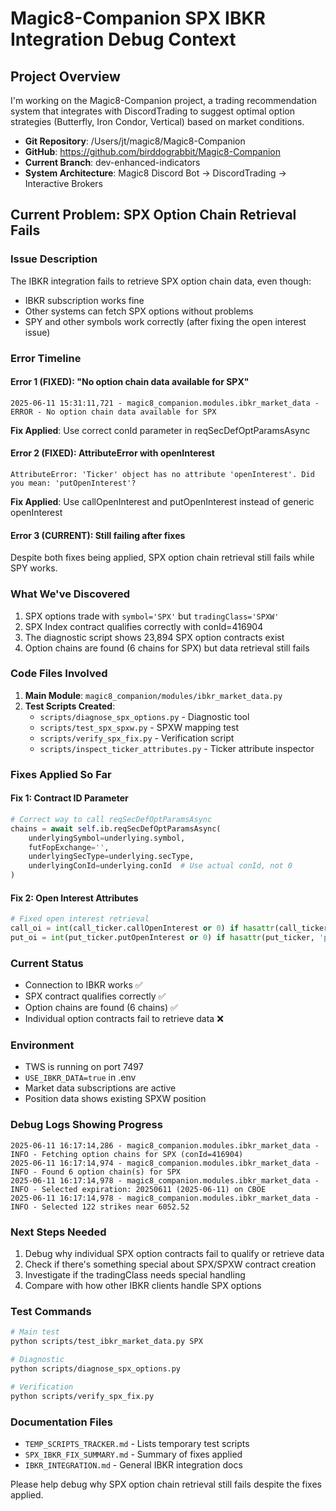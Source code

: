 # Magic8-Companion SPX IBKR Integration Debug Context

## Project Overview
I'm working on the Magic8-Companion project, a trading recommendation system that integrates with DiscordTrading to suggest optimal option strategies (Butterfly, Iron Condor, Vertical) based on market conditions.

- **Git Repository**: /Users/jt/magic8/Magic8-Companion
- **GitHub**: https://github.com/birddograbbit/Magic8-Companion
- **Current Branch**: dev-enhanced-indicators
- **System Architecture**: Magic8 Discord Bot → DiscordTrading → Interactive Brokers

## Current Problem: SPX Option Chain Retrieval Fails

### Issue Description
The IBKR integration fails to retrieve SPX option chain data, even though:
- IBKR subscription works fine
- Other systems can fetch SPX options without problems
- SPY and other symbols work correctly (after fixing the open interest issue)

### Error Timeline

#### Error 1 (FIXED): "No option chain data available for SPX"
```
2025-06-11 15:31:11,721 - magic8_companion.modules.ibkr_market_data - ERROR - No option chain data available for SPX
```
**Fix Applied**: Use correct conId parameter in reqSecDefOptParamsAsync

#### Error 2 (FIXED): AttributeError with openInterest
```
AttributeError: 'Ticker' object has no attribute 'openInterest'. Did you mean: 'putOpenInterest'?
```
**Fix Applied**: Use callOpenInterest and putOpenInterest instead of generic openInterest

#### Error 3 (CURRENT): Still failing after fixes
Despite both fixes being applied, SPX option chain retrieval still fails while SPY works.

### What We've Discovered
1. SPX options trade with `symbol='SPX'` but `tradingClass='SPXW'`
2. SPX Index contract qualifies correctly with conId=416904
3. The diagnostic script shows 23,894 SPX option contracts exist
4. Option chains are found (6 chains for SPX) but data retrieval still fails

### Code Files Involved
1. **Main Module**: `magic8_companion/modules/ibkr_market_data.py`
2. **Test Scripts Created**:
   - `scripts/diagnose_spx_options.py` - Diagnostic tool
   - `scripts/test_spx_spxw.py` - SPXW mapping test
   - `scripts/verify_spx_fix.py` - Verification script
   - `scripts/inspect_ticker_attributes.py` - Ticker attribute inspector

### Fixes Applied So Far

#### Fix 1: Contract ID Parameter
```python
# Correct way to call reqSecDefOptParamsAsync
chains = await self.ib.reqSecDefOptParamsAsync(
    underlyingSymbol=underlying.symbol,
    futFopExchange='',
    underlyingSecType=underlying.secType,
    underlyingConId=underlying.conId  # Use actual conId, not 0
)
```

#### Fix 2: Open Interest Attributes
```python
# Fixed open interest retrieval
call_oi = int(call_ticker.callOpenInterest or 0) if hasattr(call_ticker, 'callOpenInterest') else 0
put_oi = int(put_ticker.putOpenInterest or 0) if hasattr(put_ticker, 'putOpenInterest') else 0
```

### Current Status
- Connection to IBKR works ✅
- SPX contract qualifies correctly ✅
- Option chains are found (6 chains) ✅
- Individual option contracts fail to retrieve data ❌

### Environment
- TWS is running on port 7497
- `USE_IBKR_DATA=true` in .env
- Market data subscriptions are active
- Position data shows existing SPXW position

### Debug Logs Showing Progress
```
2025-06-11 16:17:14,286 - magic8_companion.modules.ibkr_market_data - INFO - Fetching option chains for SPX (conId=416904)
2025-06-11 16:17:14,974 - magic8_companion.modules.ibkr_market_data - INFO - Found 6 option chain(s) for SPX
2025-06-11 16:17:14,978 - magic8_companion.modules.ibkr_market_data - INFO - Selected expiration: 20250611 (2025-06-11) on CBOE
2025-06-11 16:17:14,978 - magic8_companion.modules.ibkr_market_data - INFO - Selected 122 strikes near 6052.52
```

### Next Steps Needed
1. Debug why individual SPX option contracts fail to qualify or retrieve data
2. Check if there's something special about SPX/SPXW contract creation
3. Investigate if the tradingClass needs special handling
4. Compare with how other IBKR clients handle SPX options

### Test Commands
```bash
# Main test
python scripts/test_ibkr_market_data.py SPX

# Diagnostic
python scripts/diagnose_spx_options.py

# Verification
python scripts/verify_spx_fix.py
```

### Documentation Files
- `TEMP_SCRIPTS_TRACKER.md` - Lists temporary test scripts
- `SPX_IBKR_FIX_SUMMARY.md` - Summary of fixes applied
- `IBKR_INTEGRATION.md` - General IBKR integration docs

Please help debug why SPX option chain retrieval still fails despite the fixes applied.
